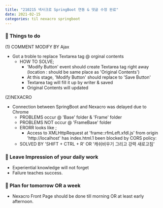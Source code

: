 ```yaml
---
title: "210215 넥사크로 SpringBoot 연동 & 댓글 수정 완료"
date: 2021-02-15 
categories: til nexacro springboot
---
```

### 💪 Things to do
(1) COMMENT MODIFY BY Ajax
- Got a troble to replace Textarea tag @ orginal contents
  - HOW TO SOLVE;
    - 'Modify Button' event should create Textarea tag right away (location : should be same place as 'Original Contents') 
     -  At this stage, 'Modify Button' should replace to 'Save Button'
    - Textarea tag will fill it up by writer & saved
    - Original Contents will updated
    
(2)NEXACRO
- Connection between SpringBoot and Nexacro was delayed due to Chrome 
  - PROBLEMS occur @ 'Base' folder & 'Frame' folder
  - PROBLEMS NOT occur @ 'FrameBase' folder 
  - ERORR looks like ;
    - Access to XMLHttpRequest at 'frame::rfmLeft.xfdl.js' from origin 'http://localhost' has index.html.1 been blocked by CORS policy:
  - SOLVED BY 'SHIFT + CTRL + R' OR '캐쉬비우기 그리고 강력 새로고침'  
  
### 💬 Leave Impression of your daily work
- Experiential knowledge will not forget
- Failure teaches success.

### 📢 Plan for tomorrow OR a week
-  Nexacro Front Page should be done till morning OR at least early afternoon.
